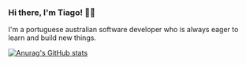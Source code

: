 ### Hi there, I'm Tiago! 👋🏼

I'm a portuguese australian software developer who is always eager to learn and build new things. 

[![Anurag's GitHub stats](https://github-readme-stats.vercel.app/api?username=Tiago-Patricio&theme=graywhite)](https://github.com/anuraghazra/github-readme-stats)





